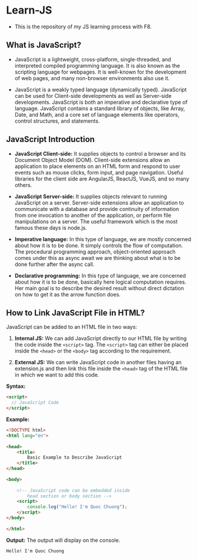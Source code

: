 # Learn-JS

- This is the repository of my JS learning process with F8.

## What is JavaScript?

- JavaScript is a lightweight, cross-platform, single-threaded, and interpreted compiled programming language. It is also known as the scripting language for webpages. It is well-known for the development of web pages, and many non-browser environments also use it.

- JavaScript is a weakly typed language (dynamically typed). JavaScript can be used for Client-side developments as well as Server-side developments. JavaScript is both an imperative and declarative type of language. JavaScript contains a standard library of objects, like Array, Date, and Math, and a core set of language elements like operators, control structures, and statements.

## JavaScript Introduction

- **JavaScript Client-side:** It supplies objects to control a browser and its Document Object Model (DOM). Client-side extensions allow an application to place elements on an HTML form and respond to user events such as mouse clicks, form input, and page navigation. Useful libraries for the client side are AngularJS, ReactJS, VueJS, and so many others.

- **JavaScript Server-side:** It supplies objects relevant to running JavaScript on a server. Server-side extensions allow an application to communicate with a database and provide continuity of information from one invocation to another of the application, or perform file manipulations on a server. The useful framework which is the most famous these days is node.js.

- **Imperative language:** In this type of language, we are mostly concerned about how it is to be done. It simply controls the flow of computation. The procedural programming approach, object-oriented approach comes under this as async await we are thinking about what is to be done further after the async call.

- **Declarative programming:** In this type of language, we are concerned about how it is to be done, basically here logical computation requires. Her main goal is to describe the desired result without direct dictation on how to get it as the arrow function does.

## How to Link JavaScript File in HTML?

JavaScript can be added to an HTML file in two ways:

1. **Internal JS:** We can add JavaScript directly to our HTML file by writing the code inside the `<script>` tag. The `<script>` tag can either be placed inside the `<head>` or the `<body>` tag according to the requirement.

2. **External JS:** We can write JavaScript code in another files having an extension.js and then link this file inside the `<head>` tag of the HTML file in which we want to add this code.

**Syntax:**
```html
<script>
  // JavaScript Code
</script>
```

**Example:**
```html
<!DOCTYPE html> 
<html lang="en"> 
   
<head> 
    <title> 
        Basic Example to Describe JavaScript 
    </title> 
</head> 
   
<body> 
   
    <!-- JavaScript code can be embedded inside 
        head section or body section -->
    <script> 
        console.log("Hello! I'm Quoc Chuong"); 
    </script> 
</body> 
   
</html>
```

**Output:** The output will display on the console.
```html
Hello! I'm Quoc Chuong
```
